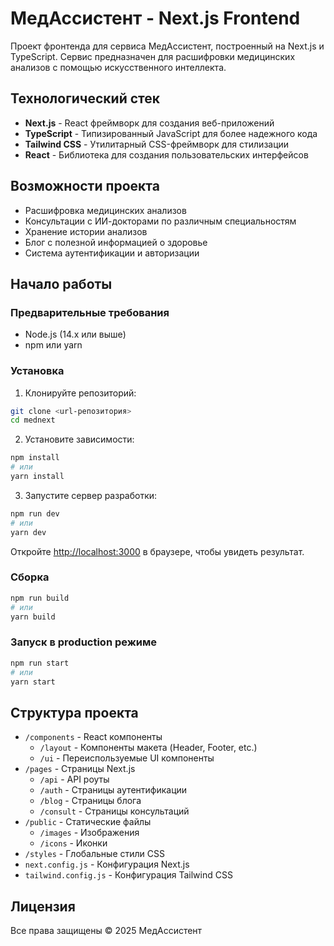 # МедАссистент - Next.js Frontend

Проект фронтенда для сервиса МедАссистент, построенный на Next.js и TypeScript. Сервис предназначен для расшифровки медицинских анализов с помощью искусственного интеллекта.

## Технологический стек

- **Next.js** - React фреймворк для создания веб-приложений
- **TypeScript** - Типизированный JavaScript для более надежного кода
- **Tailwind CSS** - Утилитарный CSS-фреймворк для стилизации
- **React** - Библиотека для создания пользовательских интерфейсов

## Возможности проекта

- Расшифровка медицинских анализов
- Консультации с ИИ-докторами по различным специальностям
- Хранение истории анализов
- Блог с полезной информацией о здоровье
- Система аутентификации и авторизации

## Начало работы

### Предварительные требования

- Node.js (14.x или выше)
- npm или yarn

### Установка

1. Клонируйте репозиторий:
```bash
git clone <url-репозитория>
cd mednext
```

2. Установите зависимости:
```bash
npm install
# или
yarn install
```

3. Запустите сервер разработки:
```bash
npm run dev
# или
yarn dev
```

Откройте [http://localhost:3000](http://localhost:3000) в браузере, чтобы увидеть результат.

### Сборка

```bash
npm run build
# или
yarn build
```

### Запуск в production режиме

```bash
npm run start
# или
yarn start
```

## Структура проекта

- `/components` - React компоненты
  - `/layout` - Компоненты макета (Header, Footer, etc.)
  - `/ui` - Переиспользуемые UI компоненты
- `/pages` - Страницы Next.js
  - `/api` - API роуты
  - `/auth` - Страницы аутентификации
  - `/blog` - Страницы блога
  - `/consult` - Страницы консультаций
- `/public` - Статические файлы
  - `/images` - Изображения
  - `/icons` - Иконки
- `/styles` - Глобальные стили CSS
- `next.config.js` - Конфигурация Next.js
- `tailwind.config.js` - Конфигурация Tailwind CSS

## Лицензия

Все права защищены © 2025 МедАссистент